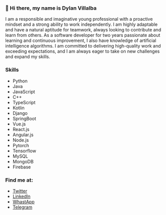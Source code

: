### 👋 Hi there, my name is Dylan Villalba
I am a responsible and imaginative young professional with a proactive mindset 
and a strong ability to work independently. I am highly adaptable and have a 
natural aptitude for teamwork, always looking to contribute and learn from 
others. As a software developer for two years passionate about learning and continuous improvement, I also have knowledge of artificial intelligence algorithms. I am 
committed to delivering high-quality work and exceeding expectations, and I 
am always eager to take on new challenges and expand my skills.
### Skills
- Python
- Java
- JavaScript
- C++
- TypeScript
- Kotlin
- Django
- SpringBoot
- Vue.js
- React.js
- Angular.js
- Node.js
- Pytorch
- Tensorflow
- MySQL
- MongoDB
- Firebase
### Find me at:
- [Twitter](https://twitter.com/dylanvr11)
- [LinkedIn](https://www.linkedin.com/in/dylanvr11/)
- [WhastApp](https://api.whatsapp.com/send?phone=573127495998)
- [Telegram](https://t.me/+573127495998)
<!--
**dylanvr11/dylanvr11** is a ✨ _special_ ✨ repository because its `README.md` (this file) appears on your GitHub profile.

Here are some ideas to get you started:

- 🔭 I’m currently working on ...
- 🌱 I’m currently learning ...
- 👯 I’m looking to collaborate on ...
- 🤔 I’m looking for help with ...
- 💬 Ask me about ...
- 📫 How to reach me: ...
- 😄 Pronouns: ...
- ⚡ Fun fact: ...
-->
